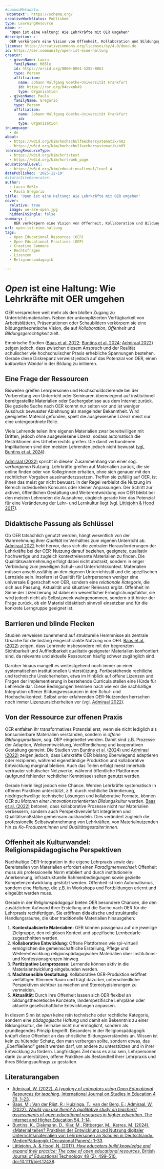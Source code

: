 ```yaml
---
#commonMetadata:
'@context': https://schema.org/
creativeWorkStatus: Published
type: LearningResource
name: >-
  'Open ist eine Haltung: Wie Lehrkräfte mit OER umgehen'
description: >-
  OER verkörpern eine Vision von Offenheit, Kollaboration und Bildungsgerechtigkeit, stoßen in der Praxis jedoch noch auf Widerstände. Lehrende suchen selten gezielt nach OER und teilen Materialien oft ohne rechtssichere Kennzeichnung. Wie lässt sich ein kultureller Wandel in der Bildung vollziehen?
license: https://creativecommons.org/licenses/by/4.0/deed.de
id: https://oer.community/open-ist-eine-haltung
creator:
  - givenName: Laura
    familyName: Mößle
    id: https://orcid.org/0000-0001-5255-8063
    type: Person
    affiliation:
      name: Johann Wolfgang Goethe-Universität Frankfurt
      id: https://ror.org/04cvxnb49
      type: Organization
  - givenName: Paula
    familyName: Gregorio
    type: Person
    affiliation:
      name: Johann Wolfgang Goethe-Universität Frankfurt
      id: 
      type: Organization
inLanguage:
  - de
about:
  - https://w3id.org/kim/hochschulfaechersystematik/n02
  - https://w3id.org/kim/hochschulfaechersystematik/n03
learningResourceType:
  - https://w3id.org/kim/hcrt/text
  - https://w3id.org/kim/hcrt/web_page
educationalLevel:
  - https://w3id.org/kim/educationalLevel/level_A
datePublished: '2025-12-10'
#staticSiteGenerator:
author:
  - Laura Mößle
  - Paula Gregorio
title: 'Open ist eine Haltung: Wie Lehrkräfte mit OER umgehen'
cover:
  relative: true
  image: we-are-open.jpg
  hiddenInSingle: false
summary: |
    OER verkörpern eine Vision von Offenheit, Kollaboration und Bildungsgerechtigkeit, stoßen in der Praxis jedoch noch auf Widerstände. Lehrende suchen selten gezielt nach OER und teilen Materialien oft ohne rechtssichere Kennzeichnung. Wie lässt sich ein kultureller Wandel in der Bildung vollziehen?
url: open-ist-eine-haltung
tags:
  - Open Educational Resources (OER)
  - Open Educational Practices (OEP)
  - Creative Commons
  - Rechtsfragen
  - Lizenzen
  - Religionspädagogik
  
---
```


# *Open* ist eine Haltung: Wie Lehrkräfte mit OER umgehen  

OER versprechen weit mehr als den bloßen Zugang zu Unterrichtsmaterialien. Neben der unkomplizierten Verfügbarkeit von Arbeitsblättern, Präsentationen oder Schaubildern verkörpern sie eine bildungstheoretische Vision, die auf *Kollaboration*, *Offenheit* und *Bildungsgerechtigkeit* zielt.  

Empirische Studien ([Baas et al. 2022](https://www.sciencedirect.com/science/article/pii/S1096751622000136?via%3Dihub); [Buntins et al. 2024](https://doi.org/10.21240/mpaed/00/2024.01.10.X); [Admiraal 2022](https://www.researchgate.net/publication/350954901_A_Typology_of_Educators_Using_Open_Educational_Resources_for_Teaching)) zeigen jedoch, dass zwischen diesem Anspruch und der Realität schulischer wie hochschulischer Praxis erhebliche Spannungen bestehen. Gerade diese Diskrepanz verweist jedoch auf das Potenzial von OER, einen *kulturellen Wandel* in der Bildung zu initiieren.  

## Eine Frage der Ressourcen  

Bisweilen greifen Lehrpersonen und Hochschuldozierende bei der Vorbereitung von Unterricht oder Seminaren überwiegend auf institutionell bereitgestellte Materialien oder Suchergebnisse aus dem Internet zurück. 
Die gezielte Suche nach OER kommt nur selten vor und ist weniger Ausdruck bewusster Ablehnung als mangelnder Bekanntheit. Wird geeignetes Material gefunden, spielt die ausgewiesene Lizenz meist nur eine untergeordnete Rolle. 

Viele Lehrende teilen ihre eigenen Materialien zwar bereitwilligen mit Dritten, jedoch ohne ausgewiesene Lizenz, sodass automatisch die Restriktionen des Urheberrechts greifen. Die damit verbundenen Implikationen sind den meisten Lehrenden jedoch nicht bewusst ([vgl. Buntins et al. 2024](https://doi.org/10.21240/mpaed/00/2024.01.10.X)).  

[Admiraal (2022)](https://www.researchgate.net/publication/350954901_A_Typology_of_Educators_Using_Open_Educational_Resources_for_Teaching) spricht in diesem Zusammenhang von einer sog. *verborgenen* Nutzung. Lehrkräfte greifen auf Materialien zurück, die sie online finden oder von Kolleg:innen erhalten, ohne sich genauer mit den rechtlichen Vorgaben auseinanderzusetzen. 
Treffen sie zufällig auf OER, ist ihnen das meist gar nicht bewusst. In der Regel verbleibt die Nutzung im Bereich individuellen Konsums oder kleiner Anpassungen. Der Schritt zur aktiven, öffentlichen Gestaltung und Weiterentwicklung von OER bleibt bei den meisten Lehrenden die Ausnahme, obgleich gerade hier das Potenzial für eine Veränderung der Lehr- und Lernkultur liegt ([vgl. Littlejohn & Hood 2017](https://doi.org/10.1016/j.compedu.2017.02.009)).  

## Didaktische Passung als Schlüssel

Ob OER tatsächlich genutzt werden, hängt wesentlich von der Wahrnehmung ihrer *Qualität* im Verhältnis zum eigenen Unterricht ab. [Admiraal 2022](https://www.researchgate.net/publication/350954901_A_Typology_of_Educators_Using_Open_Educational_Resources_for_Teaching) hebt hervor, dass sich die zentralen Herausforderungen der Lehrkräfte bei der OER-Nutzung darauf beziehen, geeignete, qualitativ hochwertige und zugleich kontextrelevante Materialien zu finden. 
Die Qualitätswahrnehmung erfolgt dabei nicht abstrakt, sondern in enger Verbindung zum jeweiligen Schul- und Unterrichtskontext.
 Materialien müssen anschlussfähig an den eigenen Unterrichtsstil und die spezifischen Lernziele sein. Insofern ist Qualität für Lehrpersonen weniger eine universale Eigenschaft von OER, sondern eine *relationale Kategorie*, die sich aus Passung, Aktualität und situativer Relevanz ergibt. Offenheit im Sinne der Lizenzierung ist dabei ein wesentlicher Ermöglichungsfaktor, sie wird jedoch nicht als Selbstzweck wahrgenommen, sondern tritt hinter der Frage zurück, ob ein Material didaktisch sinnvoll einsetzbar und für die konkrete Lerngruppe geeignet ist.
 

## Barrieren und blinde Flecken  

Studien verweisen zunehmend auf strukturelle Hemmnisse als zentrale Ursache für die bislang eingeschränkte Nutzung von OER. [Baas et al. (2022)](https://www.sciencedirect.com/science/article/pii/S1096751622000136?via%3Dihub) zeigen, dass Lehrende insbesondere mit der begrenzten Sichtbarkeit und Auffindbarkeit qualitativ geeigneter Materialien konfrontiert sind, da relevante und aktuelle Ressourcen häufig schwer zugänglich sind.

Darüber hinaus mangelt es weitestgehend noch immer an einer systematischen institutionellen Unterstützung. Fortbestehende rechtliche und technische Unsicherheiten, etwa im Hinblick auf offene Lizenzen und Fragen der Implementierung in bestehende Curricula stellen eine Hürde für Lehrende dar. Diese Bedingungen hemmen nach wie vor die nachhaltige Integration offener Bildungsressourcen in den Schul- und Hochschulkontext. Selbst unter erfahrenden OER-Nutzenden herrschen noch immer Lizenzunsicherheiten vor (vgl. [Admiraal 2022](https://www.sciencedirect.com/science/article/pii/S1096751622000136?via%3Dihub)).  

## Von der Ressource zur offenen Praxis  

OER entfalten ihr transformatives Potenzial erst, wenn sie nicht lediglich als konsumierbare Materialien verstanden, sondern in *offene Bildungspraktiken*, sog. OEP eingebettet werden. Damit sind z.B. Prozesse der Adaption, Weiterentwicklung, Veröffentlichung und kooperativen Gestaltung gemeint. Die Studien von [Buntins et al. (2024)](https://doi.org/10.21240/mpaed/00/2024.01.10.X) und [Admiraal (2022)](https://www.sciencedirect.com/science/article/pii/S1096751622000136?via%3Dihub) zeigen jedoch, dass Lehrkräfte OER bislang überwiegend adaptieren oder rezipieren, während eigenständige Produktion und kollaborative Entwicklung marginal bleiben. 
Auch das Teilen erfolgt meist innerhalb vertrauter schulischer Netzwerke, während öffentliche Plattformen (aufgrund fehlender rechtlicher Kenntnisse) selten genutzt werden.  

Gerade hierin liegt jedoch eine Chance. Werden Lehrkräfte systematisch in offenen Praktiken unterstützt, z.B. durch rechtliche Orientierung, niedrigschwellige technische Lösungen und kollaborative Formate, können OER zu *Motoren einer innovationsorientierten Bildungskultur* werden. 
[Baas et al. (2022)](https://www.sciencedirect.com/science/article/pii/S1096751622000136?via%3Dihub) betonen, dass kollaborative Prozesse nicht nur Materialien verbessern, sondern auch Perspektivenvielfalt integrieren und Qualitätsmaßstäbe gemeinsam aushandeln. Dies verändert zugleich die professionelle Selbstwahrnehmung von Lehrkräften, von Materialnutzenden hin zu *Ko-Produzent:innen und Qualitätsgestalter:innen*.

## Offenheit als Kulturwandel: Religionspädagogische Perspektiven  

Nachhaltige OER-Integration in die eigene Lehrpraxis sowie das Bereitstellen von Materialien erfordert einen *Paradigmenwechsel*: Offenheit muss als professionelle Norm etabliert und durch institutionelle Anerkennung, infrastrukturelle Rahmenbedingungen sowie gezielte Kompetenzentwicklung gestützt werden. Offenheit ist kein Automatismus, sondern eine *Haltung*, die z.B. in Workshops und Fortbildungen erlernt und eingeübt werden muss.  

Gerade in der *Religionspädagogik* bieten OER besondere Chancen, die den zusätzlichen Aufwand ihrer Erstellung und die Suche nach OER für die Lehrpraxis rechtfertigen. Sie eröffnen didaktische und strukturelle Handlungsräume, die über traditionelle Materialien hinausgehen:

1. **Kontextualisierte Materialien**: OER können passgenau auf die jeweilige Zielgruppe, den religiösen Kontext und spezifische Lernbedarfe zugeschnitten werden.
2. **Kollaborative Entwicklung**: Offene Plattformen wie rpi-virtuell ermöglichen die gemeinschaftliche Erstellung, Pflege und Weiterentwicklung religionspädagogischer Materialien über Institutions- und Konfessionsgrenzen hinweg.
3. **Partizipative Lernprozesse**: Lernende können aktiv in die Materialentwicklung eingebunden werden.
4. **Machtsensible Gestaltung**: Kollaborative OER-Produktion eröffnet vielfältigen Stimmen Raum und trägt dazu bei, unterschiedliche Perspektiven sichtbar zu machen und Stereotypisierungen zu vermeiden.
5. **Aktualität**: Durch ihre Offenheit lassen sich OER flexibel an bildungstheoretische Konzepte, länderspezifische Lehrpläne oder aktuelle gesellschaftliche Entwicklungen anpassen.

In diesem Sinn ist *open* keine rein technische oder rechtliche Kategorie, sondern eine *pädagogische Haltung* und damit ein Bekenntnis zu einer Bildungskultur, die Teilhabe nicht nur ermöglicht, sondern als grundlegendes Prinzip begreift.
Besonders in der Religionspädagogik knüpft diese Offenheit an das christliche Bildungsverständnis an. Wissen ist kein zu hütender Schatz, den man verbergen sollte, sondern etwas, das „überfließend“ geteilt werden darf, um andere zu unterstützen und in ihrer Entwicklung zu fördern. 
Langfristiges Ziel muss es also sein, Lehrpersonen darin zu unterstützen, offene Praktiken als Bestandteil ihrer Lehrpraxis und ihres Bildungsauftrags zu gestalten.

## Literaturangaben 

* [Admiraal, W. (2022). *A typology of educators using Open Educational Resources for teaching*. International Journal on Studies in Education 4 (1), 1–23](https://www.researchgate.net/publication/350954901_A_Typology_of_Educators_Using_Open_Educational_Resources_for_Teaching).
* [Baas, M.; Van der Rijst, R.; Huizinga, T.; van der Berg, E.; Admiraal, W. (2022). *Would you use them? A qualitative study on teachers' assessments of open educational resources in higher education*. The Internet and Higher Education 54, 1–14](https://www.sciencedirect.com/science/article/pii/S1096751622000136?via%3Dihub). 
* [Buntins, K., Diekmann, D., Klar, M., Rittberger, M., Kerres, M. (2024). «Material teilen? Praktiken der Entwicklung und Nutzung digitaler Unterrichtsmaterialien von Lehrpersonen an Schulen in Deutschland». MedienPädagogik (Occasional Papers): 1–33](https://doi.org/10.21240/mpaed/00/2024.01.10.X).
* [Littlejohn, A. & Hood, N. (2017). *How educators build knowledge and expand their practice: The case of open educational resources*. British Journal of Educational Technology 48 (2), 499–510. doi:10.1111/bjet.12438](https://doi.org/10.1111/bjet.12438).

